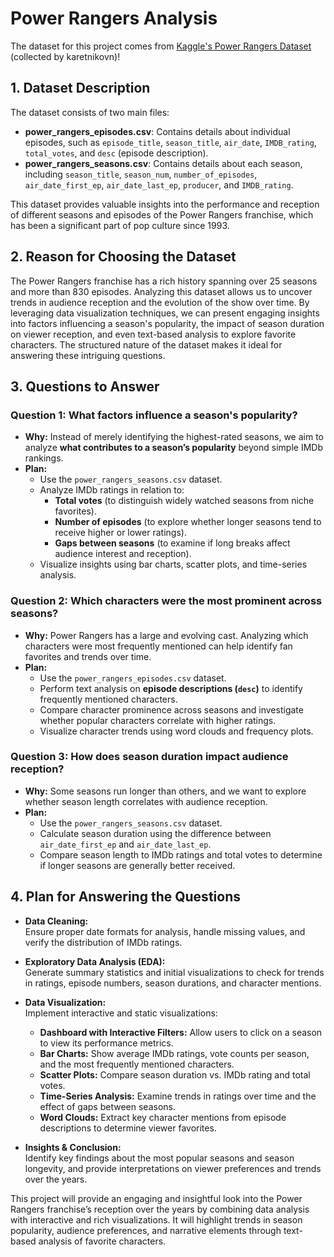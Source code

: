 # Power Rangers Analysis

The dataset for this project comes from [Kaggle's Power Rangers Dataset](https://www.kaggle.com/datasets/karetnikovn/power-rangers-dataset/data) (collected by karetnikovn)!

## 1. Dataset Description

The dataset consists of two main files:

- **power_rangers_episodes.csv**: Contains details about individual episodes, such as `episode_title`, `season_title`, `air_date`, `IMDB_rating`, `total_votes`, and `desc` (episode description).
- **power_rangers_seasons.csv**: Contains details about each season, including `season_title`, `season_num`, `number_of_episodes`, `air_date_first_ep`, `air_date_last_ep`, `producer`, and `IMDB_rating`.

This dataset provides valuable insights into the performance and reception of different seasons and episodes of the Power Rangers franchise, which has been a significant part of pop culture since 1993.

## 2. Reason for Choosing the Dataset

The Power Rangers franchise has a rich history spanning over 25 seasons and more than 830 episodes. Analyzing this dataset allows us to uncover trends in audience reception and the evolution of the show over time. By leveraging data visualization techniques, we can present engaging insights into factors influencing a season's popularity, the impact of season duration on viewer reception, and even text-based analysis to explore favorite characters. The structured nature of the dataset makes it ideal for answering these intriguing questions.

## 3. Questions to Answer

### **Question 1: What factors influence a season's popularity?**

- **Why:** Instead of merely identifying the highest-rated seasons, we aim to analyze **what contributes to a season’s popularity** beyond simple IMDb rankings.
- **Plan:**
  - Use the `power_rangers_seasons.csv` dataset.
  - Analyze IMDb ratings in relation to:
    - **Total votes** (to distinguish widely watched seasons from niche favorites).
    - **Number of episodes** (to explore whether longer seasons tend to receive higher or lower ratings).
    - **Gaps between seasons** (to examine if long breaks affect audience interest and reception).
  - Visualize insights using bar charts, scatter plots, and time-series analysis.

### **Question 2: Which characters were the most prominent across seasons?**

- **Why:** Power Rangers has a large and evolving cast. Analyzing which characters were most frequently mentioned can help identify fan favorites and trends over time.
- **Plan:**
  - Use the `power_rangers_episodes.csv` dataset.
  - Perform text analysis on **episode descriptions (`desc`)** to identify frequently mentioned characters.
  - Compare character prominence across seasons and investigate whether popular characters correlate with higher ratings.
  - Visualize character trends using word clouds and frequency plots.

### **Question 3: How does season duration impact audience reception?**

- **Why:** Some seasons run longer than others, and we want to explore whether season length correlates with audience reception.
- **Plan:**
  - Use the `power_rangers_seasons.csv` dataset.
  - Calculate season duration using the difference between `air_date_first_ep` and `air_date_last_ep`.
  - Compare season length to IMDb ratings and total votes to determine if longer seasons are generally better received.

## 4. Plan for Answering the Questions

- **Data Cleaning:**  
  Ensure proper date formats for analysis, handle missing values, and verify the distribution of IMDb ratings.

- **Exploratory Data Analysis (EDA):**  
  Generate summary statistics and initial visualizations to check for trends in ratings, episode numbers, season durations, and character mentions.

- **Data Visualization:**  
  Implement interactive and static visualizations:
  - **Dashboard with Interactive Filters:** Allow users to click on a season to view its performance metrics.
  - **Bar Charts:** Show average IMDb ratings, vote counts per season, and the most frequently mentioned characters.
  - **Scatter Plots:** Compare season duration vs. IMDb rating and total votes.
  - **Time-Series Analysis:** Examine trends in ratings over time and the effect of gaps between seasons.
  - **Word Clouds:** Extract key character mentions from episode descriptions to determine viewer favorites.

- **Insights & Conclusion:**  
Identify key findings about the most popular seasons and season longevity, and provide interpretations on viewer preferences and trends over the years.

This project will provide an engaging and insightful look into the Power Rangers franchise’s reception over the years by combining data analysis with interactive and rich visualizations. It will highlight trends in season popularity, audience preferences, and narrative elements through text-based analysis of favorite characters.


